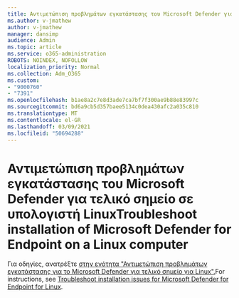 ```yaml
---
title: Αντιμετώπιση προβλημάτων εγκατάστασης του Microsoft Defender για τελικό σημείο σε υπολογιστή Linux
ms.author: v-jmathew
author: v-jmathew
manager: dansimp
audience: Admin
ms.topic: article
ms.service: o365-administration
ROBOTS: NOINDEX, NOFOLLOW
localization_priority: Normal
ms.collection: Adm_O365
ms.custom:
- "9000760"
- "7391"
ms.openlocfilehash: b1ae8a2c7e8d3ade7ca7bf7f300ae9b88e83997c
ms.sourcegitcommit: bd6a9cb5d357baee5134c0dea430afc2a035c810
ms.translationtype: MT
ms.contentlocale: el-GR
ms.lasthandoff: 03/09/2021
ms.locfileid: "50694288"
---
```

# <a name="troubleshoot-installation-of-microsoft-defender-for-endpoint-on-a-linux-computer"></a><span data-ttu-id="46605-102">Αντιμετώπιση προβλημάτων εγκατάστασης του Microsoft Defender για τελικό σημείο σε υπολογιστή Linux</span><span class="sxs-lookup"><span data-stu-id="46605-102">Troubleshoot installation of Microsoft Defender for Endpoint on a Linux computer</span></span>

<span data-ttu-id="46605-103">Για οδηγίες, ανατρέξτε [στην ενότητα "Αντιμετώπιση προβλημάτων εγκατάστασης για το Microsoft Defender για τελικό σημείο για Linux".](https://go.microsoft.com/fwlink/?linkid=2144673)</span><span class="sxs-lookup"><span data-stu-id="46605-103">For instructions, see [Troubleshoot installation issues for Microsoft Defender for Endpoint for Linux](https://go.microsoft.com/fwlink/?linkid=2144673).</span></span>
